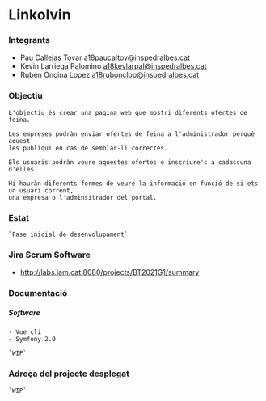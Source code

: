 # Linkolvin

### Integrants

- Pau Callejas Tovar a18paucaltov@inspedralbes.cat
- Kevin Larriega Palomino a18kevlarpal@inspedralbes.cat
- Ruben Oncina Lopez a18rubonclop@inspedralbes.cat

### Objectiu

    L'objectiu és crear una pagina web que mostri diferents ofertes de feina.
    
    Les empreses podràn enviar ofertes de feina a l'administrador perquè aquest 
    les publiqui en cas de semblar-li correctes.

    Els usuaris podràn veure aquestes ofertes e inscriure's a cadascuna d'elles.

    Hi hauràn diferents formes de veure la informació en funció de si ets un usuari corrent, 
    una empresa o l'adminsitrador del portal.

### Estat 

    `Fase inicial de desenvolupament`

### Jira Scrum Software

- http://labs.iam.cat:8080/projects/BT2021G1/summary

### Documentació

##### Software

    - Vue cli
    - Symfony 2.0

    `WIP`

### Adreça del projecte desplegat 

    `WIP`